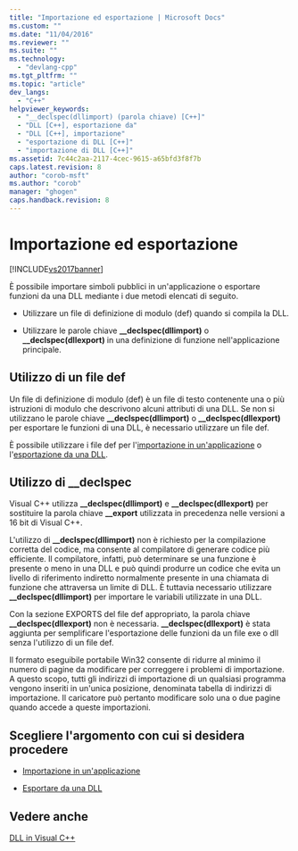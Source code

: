 ```yaml
---
title: "Importazione ed esportazione | Microsoft Docs"
ms.custom: ""
ms.date: "11/04/2016"
ms.reviewer: ""
ms.suite: ""
ms.technology: 
  - "devlang-cpp"
ms.tgt_pltfrm: ""
ms.topic: "article"
dev_langs: 
  - "C++"
helpviewer_keywords: 
  - "__declspec(dllimport) (parola chiave) [C++]"
  - "DLL [C++], esportazione da"
  - "DLL [C++], importazione"
  - "esportazione di DLL [C++]"
  - "importazione di DLL [C++]"
ms.assetid: 7c44c2aa-2117-4cec-9615-a65bfd3f8f7b
caps.latest.revision: 8
author: "corob-msft"
ms.author: "corob"
manager: "ghogen"
caps.handback.revision: 8
---
```

# Importazione ed esportazione
[!INCLUDE[vs2017banner](../assembler/inline/includes/vs2017banner.md)]

È possibile importare simboli pubblici in un'applicazione o esportare funzioni da una DLL mediante i due metodi elencati di seguito.  
  
-   Utilizzare un file di definizione di modulo \(def\) quando si compila la DLL.  
  
-   Utilizzare le parole chiave **\_\_declspec\(dllimport\)** o **\_\_declspec\(dllexport\)** in una definizione di funzione nell'applicazione principale.  
  
## Utilizzo di un file def  
 Un file di definizione di modulo \(def\) è un file di testo contenente una o più istruzioni di modulo che descrivono alcuni attributi di una DLL.  Se non si utilizzano le parole chiave **\_\_declspec\(dllimport\)** o **\_\_declspec\(dllexport\)** per esportare le funzioni di una DLL, è necessario utilizzare un file def.  
  
 È possibile utilizzare i file def per l'[importazione in un'applicazione](../build/importing-using-def-files.md) o l'[esportazione da una DLL](../build/exporting-from-a-dll-using-def-files.md).  
  
## Utilizzo di \_\_declspec  
 Visual C\+\+ utilizza **\_\_declspec\(dllimport\)** e **\_\_declspec\(dllexport\)** per sostituire la parola chiave **\_\_export** utilizzata in precedenza nelle versioni a 16 bit di Visual C\+\+.  
  
 L'utilizzo di **\_\_declspec\(dllimport\)** non è richiesto per la compilazione corretta del codice, ma consente al compilatore di generare codice più efficiente.  Il compilatore, infatti, può determinare se una funzione è presente o meno in una DLL e può quindi produrre un codice che evita un livello di riferimento indiretto normalmente presente in una chiamata di funzione che attraversa un limite di DLL.  È tuttavia necessario utilizzare **\_\_declspec\(dllimport\)** per importare le variabili utilizzate in una DLL.  
  
 Con la sezione EXPORTS del file def appropriato, la parola chiave **\_\_declspec\(dllexport\)** non è necessaria.  **\_\_declspec\(dllexport\)** è stata aggiunta per semplificare l'esportazione delle funzioni da un file exe o dll senza l'utilizzo di un file def.  
  
 Il formato eseguibile portabile Win32 consente di ridurre al minimo il numero di pagine da modificare per correggere i problemi di importazione.  A questo scopo, tutti gli indirizzi di importazione di un qualsiasi programma vengono inseriti in un'unica posizione, denominata tabella di indirizzi di importazione.  Il caricatore può pertanto modificare solo una o due pagine quando accede a queste importazioni.  
  
## Scegliere l'argomento con cui si desidera procedere  
  
-   [Importazione in un'applicazione](../build/importing-into-an-application-using-declspec-dllimport.md)  
  
-   [Esportare da una DLL](../build/exporting-from-a-dll.md)  
  
## Vedere anche  
 [DLL in Visual C\+\+](../build/dlls-in-visual-cpp.md)